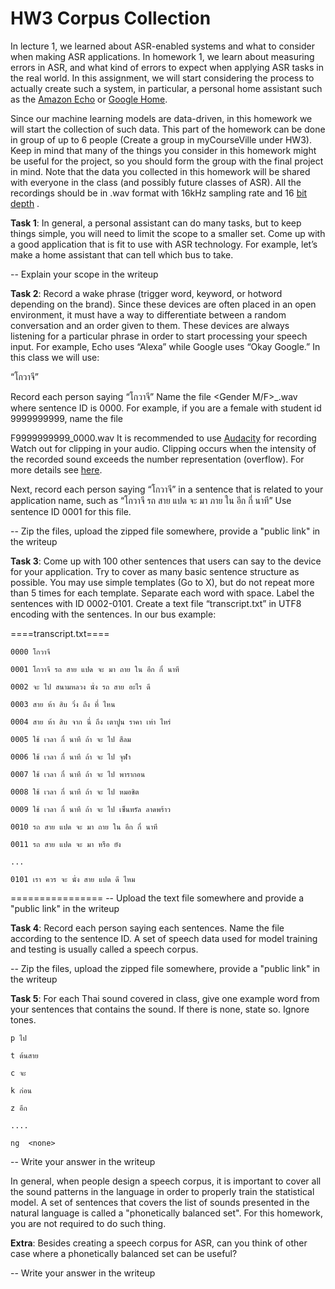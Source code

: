# HW3 Corpus Collection

In lecture 1, we learned about ASR-enabled systems and what to consider when making ASR applications. In homework 1, we learn about measuring errors in ASR, and what kind of errors to expect when applying ASR tasks in the real world. In this assignment, we will start considering the process to actually create such a system, in particular, a personal home assistant such as the [Amazon Echo]( https://www.youtube.com/watch?v=sulDcHJzcB4) or [Google Home]( https://www.youtube.com/watch?v=2KpLHdAURGo ).

Since our machine learning models are data-driven, in this homework we will start the collection of such data. This part of the homework can be done in group of up to 6 people (Create a group in myCourseVille under HW3). Keep in mind that many of the things you consider in this homework might be useful for the project, so you should form the group with the final project in mind. Note that the data you collected in this homework will be shared with everyone in the class (and possibly future classes of ASR). All the recordings should be in .wav format with 16kHz sampling rate and 16 [bit depth](https://en.wikipedia.org/wiki/Audio_bit_depth) .

**Task 1**: In general, a personal assistant can do many tasks, but to keep things simple, you will need to limit the scope to a smaller set. Come up with a good application that is fit to use with ASR technology. For example, let’s make a home assistant that can tell which bus to take.

-- Explain your scope in the writeup

**Task 2**: Record a wake phrase (trigger word, keyword, or hotword depending on the brand). Since these devices are often placed in an open environment, it must have a way to differentiate between a random conversation and an order given to them. These devices are always listening for a particular phrase in order to start processing your speech input. For example, Echo uses “Alexa” while Google uses “Okay Google.” In this class we will use:

“โกวาจี”

Record each person saying “โกวาจี” Name the file <Gender M/F><student ID>_<sentence ID>.wav where sentence ID is 0000. For example, if you are a female with student id 9999999999, name the file

F9999999999_0000.wav
It is recommended to use [Audacity](http://www.audacityteam.org/) for recording  Watch out for clipping in your audio. Clipping occurs when the intensity of the recorded sound exceeds the number representation (overflow). For more details see [here](https://www.uwec.edu/Help/Audacity/track-clip.htm).

Next, record each person saying “โกวาจี” in a sentence that is related to your application name, such as “โกวาจี รถ สาย แปด จะ มา ภาย ใน อีก กี่ นาที” Use sentence ID 0001 for this file.

-- Zip the files, upload the zipped file somewhere, provide a "public link" in the writeup

**Task 3**: Come up with 100 other sentences that users can say to the device for your application. Try to cover as many basic sentence structure as possible. You may use simple templates (Go to X), but do not repeat more than 5 times for each template. Separate each word with space. Label the sentences with ID 0002-0101. Create a text file “transcript.txt” in UTF8 encoding with the sentences. In our bus example:

====transcript.txt====
```
0000 โกวาจี

0001 โกวาจี รถ สาย แปด จะ มา ถาย ใน อีก กี่ นาที

0002 จะ ไป สนามหลวง นั่ง รถ สาย อะไร ดี

0003 สาย ห้า สิบ วิ่ง ถึง ที่ ไหน

0004 สาย ห้า สิบ จาก นี่ ถึง เตาปูน ราคา เท่า ไหร่

0005 ใช้ เวลา กี่ นาที ถ้า จะ ไป สีลม

0006 ใช้ เวลา กี่ นาที ถ้า จะ ไป จุฬา

0007 ใช้ เวลา กี่ นาที ถ้า จะ ไป พารากอน

0008 ใช้ เวลา กี่ นาที ถ้า จะ ไป หมอชิต

0009 ใช้ เวลา กี่ นาที ถ้า จะ ไป เซ็นทรัล ลาดพร้าว

0010 รถ สาย แปด จะ มา ถาย ใน อีก กี่ นาที

0011 รถ สาย แปด จะ มา หรือ ยัง

...

0101 เรา ควร จะ นั่ง สาย แปด ดี ไหม
```
================
-- Upload the text file somewhere and provide a "public link" in the writeup

**Task 4**: Record each person saying each sentences. Name the file according to the sentence ID. A set of speech data used for model training and testing is usually called a speech corpus.

-- Zip the files, upload the zipped file somewhere, provide a "public link" in the writeup

**Task 5**: For each Thai sound covered in class, give one example word from your sentences that contains the sound. If there is none, state so. Ignore tones.
```
p ไป

t ต้นสาย

c จะ

k ก่อน

z อีก

....

ng  <none>
```

-- Write your answer in the writeup

In general, when people design a speech corpus, it is important to cover all the sound patterns in the language in order to properly train the statistical model. A set of sentences that covers the list of sounds presented in the natural language is called a "phonetically balanced set". For this homework, you are not required to do such thing.

**Extra**: Besides creating a speech corpus for ASR, can you think of other case where a phonetically balanced set can be useful?

-- Write your answer in the writeup
